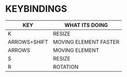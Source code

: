 # KEYBINDINGS

| KEY  | WHAT ITS DOING |
| ------------- | ------------- |
| K  | RESIZE  |
| ARROWS+SHIFT  | MOVING ELEMENT FASTER  |
| ARROWS | MOVING ELEMENT |
| S | RESIZE |
| R | ROTATION |
